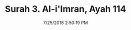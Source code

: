 ---
title       : "Surah 3. Al-i'Imran, Ayah 114"
date        : 7/25/2018 2:50:19 PM
draft       : false
type        : "quran"
layout      : "compare"
BookCode    : "CMP"
SurahNumber : "3"
AyahNumber  : "114"
TotalAyah   : "200"
---